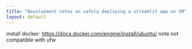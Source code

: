 ```yaml
---
title: "Development notes on safely deploying a streamlit app on VM"
layout: default
---
```



install docker: https://docs.docker.com/engine/install/ubuntu/
note not compatible with ufw
